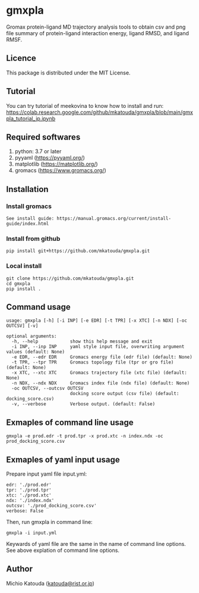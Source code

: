 # gmxpla

Gromax protein-ligand MD trajectory analysis tools to obtain csv and png file summary of 
protein-ligand interaction energy, ligand RMSD, and ligand RMSF.

## Licence

This package is distributed under the MIT License.

## Tutorial

You can try tutorial of meekovina to know how to install and run:  
https://colab.research.google.com/github/mkatouda/gmxpla/blob/main/gmxpla_tutorial_jp.ipynb

## Required softwares

1. python: 3.7 or later
2. pyyaml (https://pyyaml.org/)
3. matplotlib (https://matplotlib.org/)
4. gromacs (https://www.gromacs.org/)

## Installation

### Install gromacs

```
See install guide: https://manual.gromacs.org/current/install-guide/index.html
```

### Install from github

```
pip install git+https://github.com/mkatouda/gmxpla.git
```

### Local install

```
git clone https://github.com/mkatouda/gmxpla.git
cd gmxpla
pip install .
```

## Command usage

```
usage: gmxpla [-h] [-i INP] [-e EDR] [-t TPR] [-x XTC] [-n NDX] [-oc OUTCSV] [-v]

optional arguments:
  -h, --help            show this help message and exit
  -i INP, --inp INP     yaml style input file, overwriting argument values (default: None)
  -e EDR, --edr EDR     Gromacs energy file (edr file) (default: None)
  -t TPR, --tpr TPR     Gromacs topology file (tpr or gro file) (default: None)
  -x XTC, --xtc XTC     Gromacs trajectory file (xtc file) (default: None)
  -n NDX, --ndx NDX     Gromacs index file (ndx file) (default: None)
  -oc OUTCSV, --outcsv OUTCSV
                        docking score output (csv file) (default: docking_score.csv)
  -v, --verbose         Verbose output. (default: False)
```

## Exmaples of command line usage

```
gmxpla -e prod.edr -t prod.tpr -x prod.xtc -n index.ndx -oc prod_docking_score.csv
```

## Exmaples of yaml input usage

Prepare input yaml file input.yml:

```
edr: './prod.edr'
tpr: './prod.tpr'
xtc: './prod.xtc'
ndx: './index.ndx'
outcsv: './prod_docking_score.csv'
verbose: False
```

Then, run gmxpla in command line:

```
gmxpla -i input.yml
```

Keywards of yaml file are the same in the name of command line options.  
See above explation of command line options.  

## Author

Michio Katouda (katouda@rist.or.jp)  
